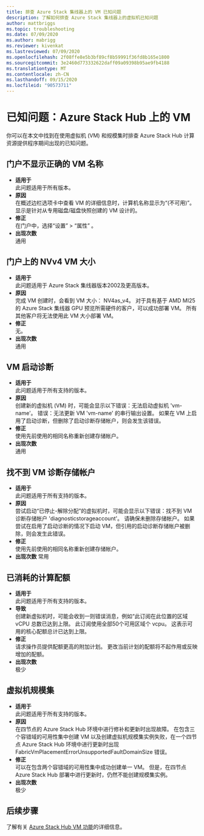 ```yaml
---
title: 排查 Azure Stack 集线器上的 VM 已知问题
description: 了解如何排查 Azure Stack 集线器上的虚拟机已知问题
author: mattbriggs
ms.topic: troubleshooting
ms.date: 07/09/2020
ms.author: mabrigg
ms.reviewer: kivenkat
ms.lastreviewed: 07/09/2020
ms.openlocfilehash: 2f08ffe8e5b3bf89cf8b59991f36fd8b165e1800
ms.sourcegitcommit: 3e2460d773332622daff09a09398b95ae9fb4188
ms.translationtype: MT
ms.contentlocale: zh-CN
ms.lasthandoff: 09/15/2020
ms.locfileid: "90573711"
---
```

# <a name="known-issues-vms-on-azure-stack-hub"></a>已知问题：Azure Stack Hub 上的 VM

你可以在本文中找到在使用虚拟机 (VM) 和规模集时排查 Azure Stack Hub 计算资源提供程序期间出现的已知问题。

## <a name="portal-doesnt-show-correct-vm-name"></a>门户不显示正确的 VM 名称
- **适用于**  
    此问题适用于所有版本。  
- **原因**  
    在概述边栏选项卡中查看 VM 的详细信息时，计算机名称显示为“(不可用)”。 显示是针对从专用磁盘/磁盘快照创建的 VM 设计的。  
- **修正**  
    在门户中，选择“设置” > “属性” 。
- **出现次数**  
    通用  

## <a name="nvv4-vm-size-on-portal"></a>门户上的 NVv4 VM 大小
- **适用于**  
    此问题适用于 Azure Stack 集线器版本2002及更高版本。  
- **原因**  
    完成 VM 创建时，会看到 VM 大小： NV4as_v4。 对于具有基于 AMD MI25 的 Azure Stack 集线器 GPU 预览所需硬件的客户，可以成功部署 VM。 所有其他客户将无法使用此 VM 大小部署 VM。  
- **修正**  
    无。  
- **出现次数**  
    通用  

## <a name="vm-boot-diagnostics"></a>VM 启动诊断
- **适用于**  
    此问题适用于所有支持的版本。  
- **原因**  
    创建新的虚拟机 (VM) 时，可能会显示以下错误：无法启动虚拟机 'vm-name'。 错误：无法更新 VM 'vm-name' 的串行输出设置。 如果在 VM 上启用了启动诊断，但删除了启动诊断存储帐户，则会发生该错误。  
- **修正**  
    使用先前使用的相同名称重新创建存储帐户。
- **出现次数**  
    通用  

## <a name="vm-diagnostics-storage-account-not-found"></a>找不到 VM 诊断存储帐户
- **适用于**  
    此问题适用于所有支持的版本。  
- **原因**  
    尝试启动“已停止-解除分配”的虚拟机时，可能会显示以下错误：找不到 VM 诊断存储帐户 'diagnosticstorageaccount'。 请确保未删除存储帐户。 如果尝试在启用了启动诊断的情况下启动 VM，但引用的启动诊断存储帐户被删除，则会发生此错误。  
- **修正**  
    使用先前使用的相同名称重新创建存储帐户。  
- **出现次数** 常用  

## <a name="consumed-compute-quota"></a>已消耗的计算配额
- **适用于**  
    此问题适用于所有支持的版本。  
- **导致**   
    创建新虚拟机时，可能会收到一则错误消息，例如“此订阅在此位置的区域 vCPU 总数已达到上限。 此订阅使用全部50个可用区域个 vcpu。 这表示可用的核心配额总计已达到上限。  
- **修正**  
    请求操作员提供配额更高的附加计划。 更改当前计划的配额将不起作用或反映增加的配额。
- **出现次数**  
    极少  

## <a name="virtual-machine-scale-set"></a>虚拟机规模集

-  **适用于**  
    此问题适用于所有支持的版本。  
- **原因**  
    在四节点的 Azure Stack Hub 环境中进行修补和更新时出现故障。 在包含三个容错域的可用性集中创建 VM 以及创建虚拟机规模集实例失败，在一个四节点 Azure Stack Hub 环境中进行更新时出现 FabricVmPlacementErrorUnsupportedFaultDomainSize 错误。  
- **修正**  
    可以在包含两个容错域的可用性集中成功创建单一 VM。 但是，在四节点 Azure Stack Hub 部署中进行更新时，仍然不能创建规模集实例。  
- **出现次数**  
    极少  

## <a name="next-steps"></a>后续步骤

了解有关 [Azure Stack Hub VM 功能](azure-stack-vm-considerations.md)的详细信息。
